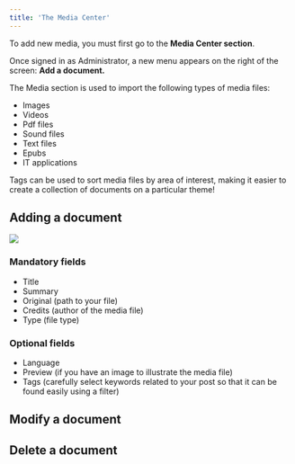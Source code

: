 ```yaml
---
title: 'The Media Center'
---
```


To add new media, you must first go to the **Media Center section**.

Once signed in as Administrator, a new menu appears on the right of the screen: **Add a document.**

The Media section is used to import the following types of media files:

- Images
- Videos
- Pdf files
- Sound files
- Text files
- Epubs
- IT applications

Tags can be used to sort media files by area of interest, making it easier to create a collection of documents on a particular theme!

## Adding a document

![](ajout_media.png)

### Mandatory fields

- Title
- Summary
- Original (path to your file)
- Credits (author of the media file)
- Type (file type)

### Optional fields
- Language
- Preview (if you have an image to illustrate the media file)
- Tags (carefully select keywords related to your post so that it can be found easily using a filter)

## Modify a document

## Delete a document